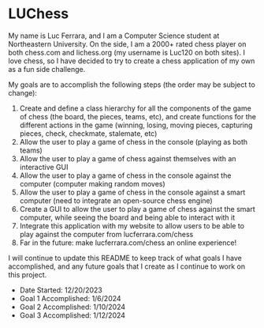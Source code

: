 # LUChess
My name is Luc Ferrara, and I am a Computer Science student at Northeastern University. On the side, I am a 2000+ rated chess player on both chess.com and lichess.org (my username is Luc120 on both sites). I love chess, so I have decided to try to create a chess application of my own as a fun side challenge.

My goals are to accomplish the following steps (the order may be subject to change): 
<ol>
	<li>Create and define a class hierarchy for all the components of the game of chess (the board, the pieces, teams, etc), and create functions for the different actions in the game (winning, losing, moving pieces, capturing pieces, check, checkmate, stalemate, etc)</li> 
	<li>Allow the user to play a game of chess in the console (playing as both teams)</li> 
	<li>Allow the user to play a game of chess against themselves with an interactive GUI</li>
	<li>Allow the user to play a game of chess in the console against the computer (computer making random moves)</li>
	<li>Allow the user to play a game of chess in the console against a smart computer (need to integrate an open-source chess engine)</li>
	<li>Create a GUI to allow the user to play a game of chess against the smart computer, while seeing the board and being able to interact with it</li> 
	<li>Integrate this application with my website to allow users to be able to play against the computer from lucferrara.com/chess</li>
	<li>Far in the future: make lucferrara.com/chess an online experience!</li>
	
</ol>

I will continue to update this README to keep track of what goals I have accomplished, and any future goals that I create as I continue to work on this project. 

<ul>
	<li>Date Started: 12/20/2023</li>
	<li>Goal 1 Accomplished: 1/6/2024</li>
	<li>Goal 2 Accomplished: 1/10/2024</li>
	<li>Goal 3 Accomplished: 1/12/2024</li>
</ul>
